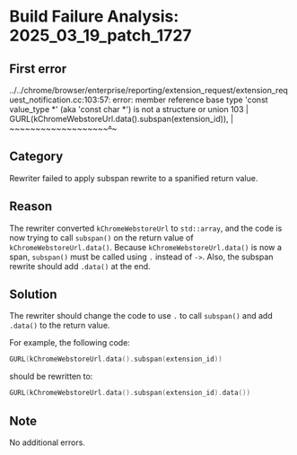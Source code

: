# Build Failure Analysis: 2025_03_19_patch_1727

## First error

../../chrome/browser/enterprise/reporting/extension_request/extension_request_notification.cc:103:57: error: member reference base type 'const value_type *' (aka 'const char *') is not a structure or union
  103 |                           GURL(kChromeWebstoreUrl.data().subspan(extension_id)),
      |                                ~~~~~~~~~~~~~~~~~~~~~~~~~^~~~~~~~

## Category
Rewriter failed to apply subspan rewrite to a spanified return value.

## Reason
The rewriter converted `kChromeWebstoreUrl` to `std::array`, and the code is now trying to call `subspan()` on the return value of `kChromeWebstoreUrl.data()`. Because `kChromeWebstoreUrl.data()` is now a span, `subspan()` must be called using `.` instead of `->`. Also, the subspan rewrite should add `.data()` at the end.

## Solution
The rewriter should change the code to use `.` to call `subspan()` and add `.data()` to the return value.

For example, the following code:

```c++
GURL(kChromeWebstoreUrl.data().subspan(extension_id))
```

should be rewritten to:

```c++
GURL(kChromeWebstoreUrl.data().subspan(extension_id).data())
```
## Note
No additional errors.